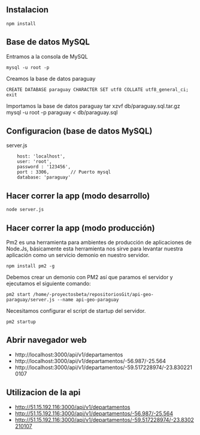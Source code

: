 ## Instalacion
    npm install

## Base de datos MySQL
Entramos a la consola de MySQL

    mysql -u root -p

Creamos la base de datos paraguay

    CREATE DATABASE paraguay CHARACTER SET utf8 COLLATE utf8_general_ci;
    exit

Importamos la base de datos paraguay
    tar xzvf db/paraguay.sql.tar.gz
    mysql -u root -p paraguay < db/paraguay.sql

## Configuracion (base de datos MySQL)
server.js

        host: 'localhost',
        user: 'root',
        password : '123456',
        port : 3306,        // Puerto mysql
        database: 'paraguay'



## Hacer correr la app (modo desarrollo)
    node server.js

## Hacer correr la app (modo producción)
Pm2 es una herramienta para ambientes de producción de aplicaciones de Node.Js, básicamente esta herramienta nos sirve para levantar nuestra aplicación como un servicio demonio en nuestro servidor.
    
    npm install pm2 -g

Debemos crear un demonio con PM2 así que paramos el servidor y ejecutamos el siguiente comando:
    
    pm2 start /home/-proyectosbeta/repositoriosGit/api-geo-paraguay/server.js --name api-geo-paraguay

Necesitamos configurar el script de startup del servidor.
    
    pm2 startup

## Abrir navegador web
* http://localhost:3000/api/v1/departamentos
* http://localhost:3000/api/v1/departamentos/-56.987/-25.564
* http://localhost:3000/api/v1/departamentos/-59.517228974/-23.8302210107

## Utilizacion de la api
* http://51.15.192.116:3000/api/v1/departamentos
* http://51.15.192.116:3000/api/v1/departamentos/-56.987/-25.564
* http://51.15.192.116:3000/api/v1/departamentos/-59.517228974/-23.8302210107
